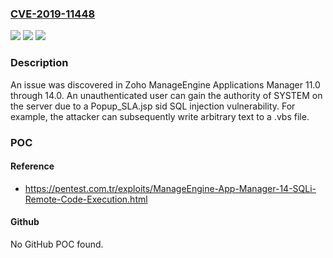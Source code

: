 ### [CVE-2019-11448](https://cve.mitre.org/cgi-bin/cvename.cgi?name=CVE-2019-11448)
![](https://img.shields.io/static/v1?label=Product&message=n%2Fa&color=blue)
![](https://img.shields.io/static/v1?label=Version&message=n%2Fa&color=blue)
![](https://img.shields.io/static/v1?label=Vulnerability&message=n%2Fa&color=brighgreen)

### Description

An issue was discovered in Zoho ManageEngine Applications Manager 11.0 through 14.0. An unauthenticated user can gain the authority of SYSTEM on the server due to a Popup_SLA.jsp sid SQL injection vulnerability. For example, the attacker can subsequently write arbitrary text to a .vbs file.

### POC

#### Reference
- https://pentest.com.tr/exploits/ManageEngine-App-Manager-14-SQLi-Remote-Code-Execution.html

#### Github
No GitHub POC found.

